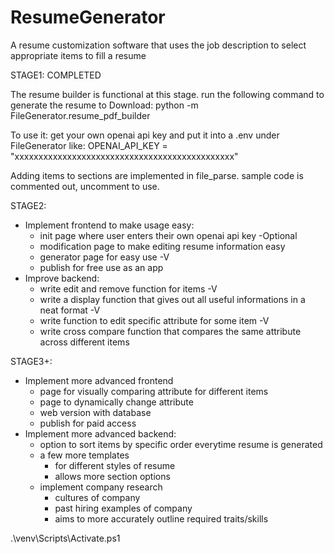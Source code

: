 # ResumeGenerator
A resume customization software that uses the job description to select appropriate items to fill a resume

STAGE1: COMPLETED

The resume builder is functional at this stage. run the following command to generate the resume to Download:
python -m FileGenerator.resume_pdf_builder

To use it: get your own openai api key and put it into a .env under FileGenerator like:
OPENAI_API_KEY = "xxxxxxxxxxxxxxxxxxxxxxxxxxxxxxxxxxxxxxxxxxxxxx"

Adding items to sections are implemented in file_parse. sample code is commented out, uncomment to use. 

STAGE2:
- Implement frontend to make usage easy:
    - init page where user enters their own openai api key -Optional
    - modification page to make editing resume information easy
    - generator page for easy use -V
    - publish for free use as an app
- Improve backend:
    - write edit and remove function for items -V
    - write a display function that gives out all useful informations in a neat format -V
    - write function to edit specific attribute for some item -V
    - write cross compare function that compares the same attribute across different items

STAGE3+:
- Implement more advanced frontend
    - page for visually comparing attribute for different items
    - page to dynamically change attribute 
    - web version with database
    - publish for paid access 
- Implement more advanced backend:
    - option to sort items by specific order everytime resume is generated
    - a few more templates
        - for different styles of resume
        - allows more section options
    - implement company research
        - cultures of company
        - past hiring examples of company
        - aims to more accurately outline required traits/skills





.\venv\Scripts\Activate.ps1